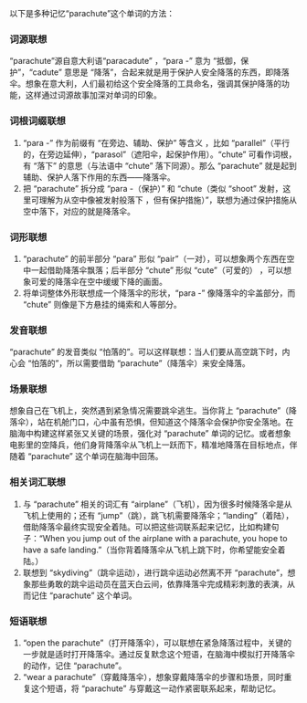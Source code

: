 以下是多种记忆“parachute”这个单词的方法：

### 词源联想
“parachute”源自意大利语“paracadute” ，“para -” 意为 “抵御，保护”，“cadute” 意思是 “降落”，合起来就是用于保护人安全降落的东西，即降落伞。想象在意大利，人们最初给这个安全降落的工具命名，强调其保护降落的功能，这样通过词源故事加深对单词的印象。

### 词根词缀联想
1. “para -” 作为前缀有 “在旁边、辅助、保护” 等含义 ，比如 “parallel”（平行的，在旁边延伸），“parasol”（遮阳伞，起保护作用）。“chute” 可看作词根，有 “落下” 的意思（与法语中 “chute” 落下同源）。那么 “parachute” 就是起到辅助、保护人落下作用的东西——降落伞。
2. 把 “parachute” 拆分成 “para -（保护）” 和 “chute（类似 “shoot” 发射，这里可理解为从空中像被发射般落下 ，但有保护措施）”，联想为通过保护措施从空中落下，对应的就是降落伞。

### 词形联想
1. “parachute” 的前半部分 “para” 形似 “pair”（一对），可以想象两个东西在空中一起借助降落伞飘落；后半部分 “chute” 形似 “cute”（可爱的） ，可以想象可爱的降落伞在空中缓缓下降的画面。
2. 将单词整体外形联想成一个降落伞的形状，“para -” 像降落伞的伞盖部分，而 “chute” 则像是下方悬挂的绳索和人等部分。

### 发音联想
“parachute” 的发音类似 “怕落的”。可以这样联想：当人们要从高空跳下时，内心会 “怕落的”，所以需要借助 “parachute”（降落伞）来安全降落。

### 场景联想
想象自己在飞机上，突然遇到紧急情况需要跳伞逃生。当你背上 “parachute”（降落伞），站在机舱门口，心中虽有恐惧，但知道这个降落伞会保护你安全落地。在脑海中构建这样紧张又关键的场景，强化对 “parachute” 单词的记忆。或者想象电影里的空降兵，他们身背降落伞从飞机上一跃而下，精准地降落在目标地点，伴随着 “parachute” 这个单词在脑海中回荡。

### 相关词汇联想
1. 与 “parachute” 相关的词汇有 “airplane”（飞机），因为很多时候降落伞是从飞机上使用的；还有 “jump”（跳），跳飞机需要降落伞；“landing”（着陆），借助降落伞最终实现安全着陆。可以把这些词联系起来记忆，比如构建句子：“When you jump out of the airplane with a parachute, you hope to have a safe landing.”（当你背着降落伞从飞机上跳下时，你希望能安全着陆。）
2. 联想到 “skydiving”（跳伞运动），进行跳伞运动必然离不开 “parachute”，想象那些勇敢的跳伞运动员在蓝天白云间，依靠降落伞完成精彩刺激的表演，从而记住 “parachute” 这个单词。

### 短语联想
1. “open the parachute”（打开降落伞），可以联想在紧急降落过程中，关键的一步就是适时打开降落伞。通过反复默念这个短语，在脑海中模拟打开降落伞的动作，记住 “parachute”。
2. “wear a parachute”（穿戴降落伞），想象穿戴降落伞的步骤和场景，同时重复这个短语，将 “parachute” 与穿戴这一动作紧密联系起来，帮助记忆。 